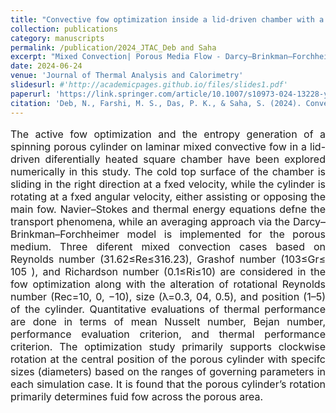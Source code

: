```yaml
---
title: "Convective fow optimization inside a lid‑driven chamber with a rotating porous cylinder using Darcy–Brinkman–Forchheimer model"
collection: publications
category: manuscripts
permalink: /publication/2024_JTAC_Deb and Saha
excerpt: "Mixed Convection| Porous Media Flow - Darcy–Brinkman–Forchheimer model| Rotating Porous Medium"
date: 2024-06-24
venue: 'Journal of Thermal Analysis and Calorimetry'
slidesurl: #'http://academicpages.github.io/files/slides1.pdf'
paperurl: 'https://link.springer.com/article/10.1007/s10973-024-13228-y'
citation: 'Deb, N., Farshi, M. S., Das, P. K., & Saha, S. (2024). Convective flow optimization inside a lid-driven chamber with a rotating porous cylinder using Darcy–Brinkman–Forchheimer model. Journal of Thermal Analysis and Calorimetry, 1-22.'
---
```


<p style="text-align: justify; font-size: 16px">The active fow optimization and the entropy generation of a spinning porous cylinder on laminar mixed convective fow in 
a lid-driven diferentially heated square chamber have been explored numerically in this study. The cold top surface of the chamber is sliding in the right direction at a fxed velocity, while the cylinder is rotating at a fxed angular velocity, either assisting or opposing the main fow. Navier–Stokes and thermal energy equations defne the transport phenomena, while an averaging approach via the Darcy–Brinkman–Forchheimer model is implemented for the porous medium. Three diferent mixed convection cases based on Reynolds number (31.62≤Re≤316.23), Grashof number (103≤Gr≤ 105
), and Richardson number (0.1≤Ri≤10) are considered in the fow optimization along with the alteration of rotational Reynolds number (Rec=10, 0, −10), size (λ=0.3, 04, 0.5), and position (1–5) of the cylinder. Quantitative evaluations of thermal performance are done in terms of mean Nusselt number, Bejan number, performance evaluation criterion, and thermal performance criterion. The optimization study primarily supports clockwise rotation at the central position of the porous cylinder with specifc sizes (diameters) based on the ranges of governing parameters in each simulation case. It is found that the porous cylinder’s rotation primarily determines fuid fow across the porous area.</p>